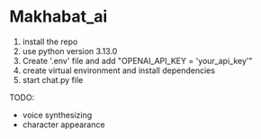 # Makhabat_ai

1) install the repo
2) use python version 3.13.0
3) Create '.env' file and add "OPENAI_API_KEY = 'your_api_key'"
4) create virtual environment and install dependencies
5) start chat.py file


TODO: 
* voice synthesizing
* character appearance

